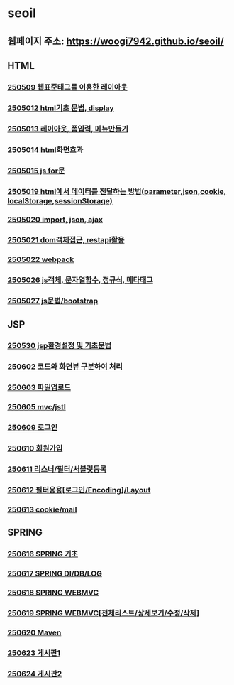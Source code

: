 # seoil
## 웹페이지 주소: https://woogi7942.github.io/seoil/
## HTML
### <a href="https://github.com/woogi7942/seoil/tree/main/htmlwork/250509">250509 웹표준태그를 이용한 레이아웃</a>
### <a href="https://github.com/woogi7942/seoil/tree/main/htmlwork/250512">2505012 html기초 문법, display</a>
### <a href="https://github.com/woogi7942/seoil/tree/main/htmlwork/250513">2505013 레이아웃, 폼입력, 메뉴만들기</a>
### <a href="https://github.com/woogi7942/seoil/tree/main/htmlwork/250514">2505014 html화면효과</a>
### <a href="https://github.com/woogi7942/seoil/tree/main/htmlwork/250515">2505015 js for문</a>
### <a href="https://github.com/woogi7942/seoil/blob/main/htmlwork/250519">2505019 html에서 데이터를 전달하는 방법(parameter,json,cookie, localStorage,sessionStorage)</a>
### <a href="https://github.com/woogi7942/seoil/tree/main/htmlwork/250520">2505020 import, json, ajax</a></a>
### <a href="https://github.com/woogi7942/seoil/tree/main/htmlwork/250521">2505021 dom객체접근, restapi활용</a>
### <a href="https://github.com/woogi7942/seoil/tree/main/htmlwork/250522">2505022 webpack</a>
### <a href="https://github.com/woogi7942/seoil/tree/main/htmlwork/250526">2505026 js객체, 문자열함수, 정규식, 메타태그</a>
### <a href="https://github.com/woogi7942/seoil/tree/main/htmlwork/250527">2505027 js문법/bootstrap</a>

## JSP
### <a href="https://github.com/woogi7942/seoil/tree/main/jsp/250530">250530 jsp환경설정 및 기초문법</a>
### <a href="https://github.com/woogi7942/seoil/tree/main/jsp/250602">250602 코드와 화면뷰 구분하여 처리</a>
### <a href="https://github.com/woogi7942/seoil/tree/main/jsp/250603">250603 파일업로드</a>
### <a href="https://github.com/woogi7942/seoil/tree/main/jsp/250605">250605 mvc/jstl</a>
### <a href="https://github.com/woogi7942/seoil/tree/main/jsp/250609">250609 로그인</a>
### <a href="https://github.com/woogi7942/seoil/tree/main/jsp/250610">250610 회원가입</a>
### <a href="https://github.com/woogi7942/seoil/tree/main/jsp/250611">250611 리스너/필터/서블릿등록</a>
### <a href="https://github.com/woogi7942/seoil/tree/main/jsp/250612">250612 필터응용[로그인/Encoding]/Layout</a>
### <a href="https://github.com/woogi7942/seoil/tree/main/jsp/250613">250613 cookie/mail</a>

## SPRING
### <a href="https://github.com/woogi7942/seoil/tree/main/spring/250616">250616 SPRING 기초</a>
### <a href="https://github.com/woogi7942/seoil/tree/main/spring/250617">250617 SPRING DI/DB/LOG</a>
### <a href="https://github.com/woogi7942/seoil/tree/main/spring/250618">250618 SPRING WEBMVC</a>
### <a href="https://github.com/woogi7942/seoil/tree/main/spring/250619">250619 SPRING WEBMVC[전체리스트/상세보기/수정/삭제]</a>
### <a href="https://github.com/woogi7942/seoil/tree/main/spring/250620">250620 Maven</a>
### <a href="https://github.com/woogi7942/seoil/tree/main/spring/250623">250623 게시판1</a>
### <a href="https://github.com/woogi7942/seoil/tree/main/spring/250614">250624 게시판2</a>




